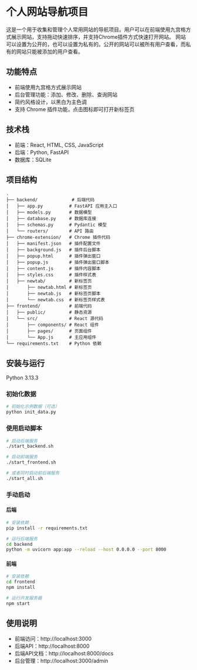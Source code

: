 # 个人网站导航项目

这是一个用于收集和管理个人常用网站的导航项目。用户可以在前端使用九宫格方式展示网站，支持拖动快速排序，并支持Chrome插件方式快速打开网站。
网站可以设置为公开的，也可以设置为私有的。公开的网站可以被所有用户查看，而私有的网站只能被添加的用户查看。

## 功能特点

- 前端使用九宫格方式展示网站
- 后台管理功能：添加、修改、删除、查询网站
- 简约风格设计，以黑白为主色调
- 支持 Chrome 插件功能，点击图标即可打开新标签页

## 技术栈

- 前端：React, HTML, CSS, JavaScript
- 后端：Python, FastAPI
- 数据库：SQLite

## 项目结构

```
.
├── backend/             # 后端代码
│   ├── app.py          # FastAPI 应用主入口
│   ├── models.py       # 数据模型
│   ├── database.py     # 数据库连接
│   ├── schemas.py      # Pydantic 模型
│   └── routers/        # API 路由
├── chrome-extension/   # Chrome 插件代码
│   ├── manifest.json   # 插件配置文件
│   ├── background.js   # 插件后台脚本
│   ├── popup.html      # 插件弹出窗口
│   ├── popup.js        # 插件弹出窗口脚本
│   ├── content.js      # 插件内容脚本
│   ├── styles.css      # 插件样式表
│   ├── newtab/         # 新标签页
│       ├── newtab.html # 新标签页
│       ├── newtab.js   # 新标签页脚本
│       └── newtab.css  # 新标签页样式表
├── frontend/           # 前端代码
│   ├── public/         # 静态资源
│   └── src/            # React 源代码
│       ├── components/ # React 组件
│       ├── pages/      # 页面组件
│       └── App.js      # 主应用组件
└── requirements.txt    # Python 依赖
```

## 安装与运行
Python 3.13.3

### 初始化数据

```bash
# 初始化示例数据（可选）
python init_data.py
```

### 使用启动脚本

```bash
# 启动后端服务
./start_backend.sh

# 启动前端服务
./start_frontend.sh

# 或者同时启动前后端服务
./start_all.sh
```

### 手动启动

#### 后端

```bash
# 安装依赖
pip install -r requirements.txt

# 运行后端服务
cd backend
python -m uvicorn app:app --reload --host 0.0.0.0 --port 8000
```

#### 前端

```bash
# 安装依赖
cd frontend
npm install

# 运行开发服务器
npm start
```

## 使用说明

- 前端访问：http://localhost:3000
- 后端API：http://localhost:8000
- 后端API文档：http://localhost:8000/docs
- 后台管理：http://localhost:3000/admin